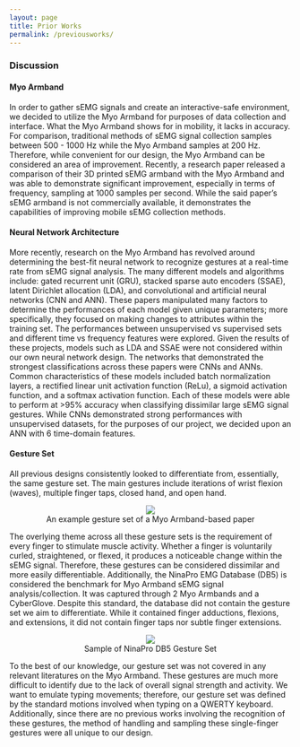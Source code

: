 ```yaml
---
layout: page
title: Prior Works
permalink: /previousworks/
---
```

<html>
  <body>
    <h3>Discussion</h3>
    <h4>Myo Armband</h4>
    <p>In order to gather sEMG signals and create an interactive-safe environment, we decided to utilize the Myo Armband for purposes of data collection and interface. What the Myo Armband shows for in mobility, it lacks in accuracy. For comparison, traditional methods of sEMG signal collection samples between 500 - 1000 Hz while the Myo Armband samples at 200 Hz. Therefore, while convenient for our design, the Myo Armband can be considered an area of improvement. Recently, a research paper released a comparison of their 3D printed sEMG armband with the Myo Armband and was able to demonstrate significant improvement, especially in terms of frequency, sampling at 1000 samples per second. While the said paper’s sEMG armband is not commercially available, it demonstrates the capabilities of improving mobile sEMG collection methods. </p>
    <h4>Neural Network Architecture</h4>
      <p>More recently, research on the Myo Armband has revolved around determining the best-fit neural network to recognize gestures at a real-time rate from sEMG signal analysis. The many different models and algorithms include: gated recurrent unit (GRU), stacked sparse auto encoders (SSAE), latent Dirichlet allocation (LDA), and convolutional and artificial neural networks (CNN and ANN). These papers manipulated many factors to determine the performances of each model given unique parameters; more specifically, they focused on making changes to attributes within the training set. The performances between unsupervised vs supervised sets and different time vs frequency features were explored. Given the results of these projects,  models such as LDA and SSAE were not considered within our own neural network design. The networks that demonstrated the strongest classifications across these papers were CNNs and ANNs. Common characteristics of these models included batch normalization layers, a rectified linear unit activation function (ReLu), a sigmoid activation function, and a softmax activation function. Each of these models were able to perform at >95% accuracy when classifying dissimilar large sEMG signal gestures. While CNNs demonstrated strong performances with unsupervised datasets, for the purposes of our project, we decided upon an ANN with 6 time-domain features. </p>
    <h4>Gesture Set</h4>
      <p>All previous designs consistently looked to differentiate from, essentially, the same gesture set. The main gestures include iterations of wrist flexion (waves), multiple finger taps, closed hand, and open hand.
      <center><figure>
          <img class = "size" src="https://miro.medium.com/max/2604/1*9uvS5j1EZXdQuIoqyb5syA.jpeg" style="max-width:50%;">
          <center><figcaption>An example gesture set of a Myo Armband-based paper</figcaption></center>
      </figure></center>
      The overlying theme across all these gesture sets is the requirement of every finger to stimulate muscle activity. Whether a finger is voluntarily curled, straightened, or flexed, it produces a noticeable change within the sEMG signal. Therefore, these gestures can be considered dissimilar and more easily differentiable. Additionally, the NinaPro EMG Database (DB5) is considered the benchmark for Myo Armband sEMG signal analysis/collection. It was captured through 2 Myo Armbands and a CyberGlove. Despite this standard, the database did not contain the gesture set we aim to differentiate. While it contained finger adductions, flexions, and extensions, it did not contain finger taps nor subtle finger extensions.<br>
        <center><figure>
          <img class = "size" src="https://scontent-lax3-1.xx.fbcdn.net/v/t1.15752-9/78897174_2502457970041635_8298641929936044032_n.png?_nc_cat=105&_nc_ohc=VcKPuBineZ4AQlTJ9m0MeFfQLj928v7Jx_MBHOtQrMEOLhernxKm0vzUQ&_nc_ht=scontent-lax3-1.xx&oh=a28408005391d30f0242fa1c4dd8e592&oe=5E7896DA" style="max-width:50%;">
          <center><figcaption>Sample of NinaPro DB5 Gesture Set</figcaption></center>
      </figure></center>
To the best of our knowledge, our gesture set was not covered in any relevant literatures on the Myo Armband. These gestures are much more difficult to identify due to the lack of overall signal strength and activity. We want to emulate typing movements; therefore, our gesture set was defined by the standard motions involved when typing on a QWERTY keyboard. Additionally, since there are no previous works involving the recognition of these gestures, the method of handling and sampling these single-finger gestures were all unique to our design.</p>
  </body>
</html>
